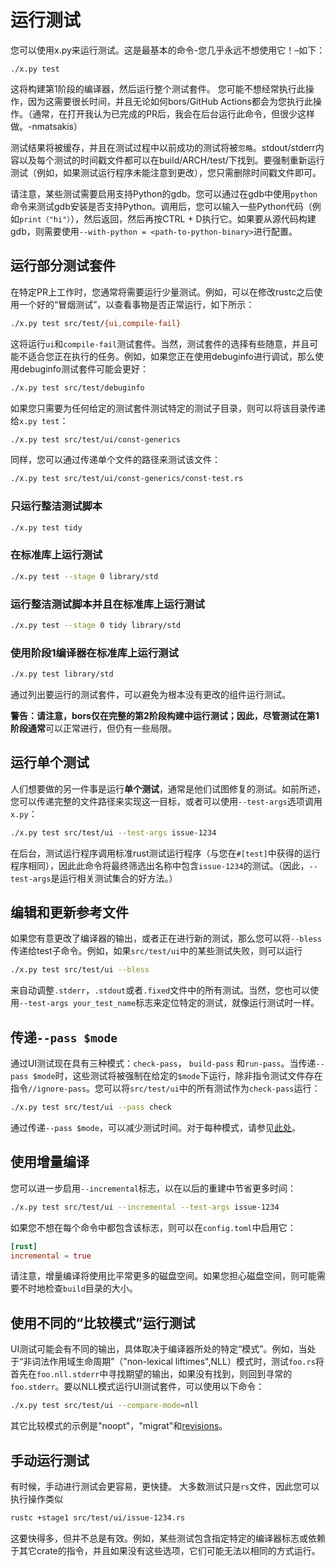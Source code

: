 # 运行测试

您可以使用x.py来运行测试。这是最基本的命令-您几乎永远不想使用它！–如下：
```
./x.py test
```
这将构建第1阶段的编译器，然后运行整个测试套件。 您可能不想经常执行此操作，因为这需要很长时间，并且无论如何bors/GitHub Actions都会为您执行此操作。（通常，在打开我认为已完成的PR后，我会在后台运行此命令，但很少这样做。-nmatsakis）

测试结果将被缓存，并且在测试过程中以前成功的测试将被`忽略`。stdout/stderr内容以及每个测试的时间戳文件都可以在build/ARCH/test/下找到。要强制重新运行测试（例如，如果测试运行程序未能注意到更改），您只需删除时间戳文件即可。

请注意，某些测试需要启用支持Python的gdb。您可以通过在gdb中使用`python`命令来测试gdb安装是否支持Python。调用后，您可以输入一些Python代码（例如`print（"hi"）`），然后返回，然后再按CTRL + D执行它。如果要从源代码构建gdb，则需要使用`--with-python = <path-to-python-binary>`进行配置。

## 运行部分测试套件
在特定PR上工作时，您通常将需要运行少量测试。例如，可以在修改rustc之后使用一个好的“冒烟测试”，以查看事物是否正常运行，如下所示：
```bash
./x.py test src/test/{ui,compile-fail}
```

这将运行`ui`和`compile-fail`测试套件。当然，测试套件的选择有些随意，并且可能不适合您正在执行的任务。例如，如果您正在使用debuginfo进行调试，那么使用debuginfo测试套件可能会更好：
```bash
./x.py test src/test/debuginfo
```

如果您只需要为任何给定的测试套件测试特定的测试子目录，则可以将该目录传递给`x.py test`：
```bash
./x.py test src/test/ui/const-generics
```
同样，您可以通过传递单个文件的路径来测试该文件：
```bash
./x.py test src/test/ui/const-generics/const-test.rs
```

### 只运行整洁测试脚本
```bash
./x.py test tidy
```
### 在标准库上运行测试
```bash
./x.py test --stage 0 library/std
```
### 运行整洁测试脚本并且在标准库上运行测试
```bash
./x.py test --stage 0 tidy library/std
```
### 使用阶段1编译器在标准库上运行测试
```bash
./x.py test library/std
```

通过列出要运行的测试套件，可以避免为根本没有更改的组件运行测试。

**警告：**请注意，bors仅在完整的第2阶段构建中运行测试；因此，尽管测试在第1阶段**通常**可以正常进行，但仍有一些局限。

## 运行单个测试

人们想要做的另一件事是运行**单个测试**，通常是他们试图修复的测试。如前所述，您可以传递完整的文件路径来实现这一目标，或者可以使用`--test-args`选项调用`x.py`：
```bash
./x.py test src/test/ui --test-args issue-1234
```
在后台，测试运行程序调用标准rust测试运行程序（与您在`#[test]`中获得的运行程序相同），因此此命令将最终筛选出名称中包含`issue-1234`的测试。（因此，`--test-args`是运行相关测试集合的好方法。）

## 编辑和更新参考文件
如果您有意更改了编译器的输出，或者正在进行新的测试，那么您可以将`--bless`传递给test子命令。例如，如果`src/test/ui`中的某些测试失败，则可以运行
```bash
./x.py test src/test/ui --bless
```
来自动调整`.stderr`，`.stdout`或者`.fixed`文件中的所有测试。当然，您也可以使用`--test-args your_test_name`标志来定位特定的测试，就像运行测试时一样。


## 传递`--pass $mode`

通过UI测试现在具有三种模式：`check-pass`， `build-pass` 和`run-pass`。当传递`--pass $mode`时，这些测试将被强制在给定的`$mode`下运行，除非指令测试文件存在指令`//ignore-pass`。您可以将`src/test/ui`中的所有测试作为`check-pass`运行：
```bash
./x.py test src/test/ui --pass check
```
通过传递`--pass $mode`，可以减少测试时间。对于每种模式，请参见[此处][mode]。

[mode]:./adding.md#不会导致编译错误的测试 

## 使用增量编译

您可以进一步启用`--incremental`标志，以在以后的重建中节省更多时间：
```bash
./x.py test src/test/ui --incremental --test-args issue-1234
```
如果您不想在每个命令中都包含该标志，则可以在`config.toml`中启用它：
```toml
[rust]
incremental = true
```
请注意，增量编译将使用比平常更多的磁盘空间。如果您担心磁盘空间，则可能需要不时地检查`build`目录的大小。

## 使用不同的“比较模式”运行测试
UI测试可能会有不同的输出，具体取决于编译器所处的特定“模式”。例如，当处于“非词法作用域生命周期”（"non-lexical liftimes",NLL）模式时，测试`foo.rs`将首先在`foo.nll.stderr`中寻找期望的输出，如果没有找到，则回到寻常的`foo.stderr`。要以NLL模式运行UI测试套件，可以使用以下命令：
```bash
./x.py test src/test/ui --compare-mode=nll
```
其它比较模式的示例是"noopt"，"migrat"和[revisions](./adding.html#版本)。

## 手动运行测试 
有时候，手动进行测试会更容易，更快捷。 大多数测试只是`rs`文件，因此您可以执行操作类似
```bash
rustc +stage1 src/test/ui/issue-1234.rs
```
这要快得多，但并不总是有效。例如，某些测试包含指定特定的编译器标志或依赖于其它crate的指令，并且如果没有这些选项，它们可能无法以相同的方式运行。